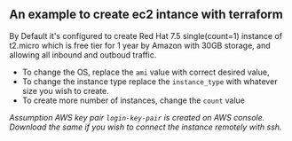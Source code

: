 ## An example to create ec2 intance with terraform

By Default it's configured to create Red Hat 7.5 single(count=1) instance of t2.micro which is free tier for 1 year by Amazon with 30GB storage, and allowing all inbound and outboud traffic.

* To change the OS, replace the `ami` value with correct desired value, 
* To change the instance type replace the `instance_type` with whatever size you wish to create.
* To create more number of instances, change the `count` value 


_*Assumption* AWS key pair `login-key-pair` is created on AWS console. Download the same if you wish to connect the instance remotely with ssh._
